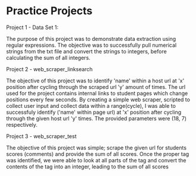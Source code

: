 # Practice Projects 

Project 1 - Data Set 1: 

The purpose of this project was to demonstrate data extraction using regular expressions. The objective was to successfully pull numerical strings from the txt file and convert the strings to integers, before calculating the sum of all integers. 

Project 2 - web_scraper_linksearch

The objective of this project was to identify 'name' within a host url at 'x' position after cycling through the scraped url 'y' amount of times. The url used for the project contains internal links to student pages which change positions every few seconds. By creating a simple web scraper, scripted to collect user input and collect data within a range(cycle), I was able to successfuly identify ('name' within page url) at 'x' position after cycling through the given host url 'y' times. The provided parameters were (18, 7) respectively. 

Project 3 - web_scraper_test

The objective of this project was simple; scrape the given url for students scores (comments) and provide the sum of all scores. Once the proper tag was identified, we were able to look at all parts of the tag and convert the contents of the tag into an integer, leading to the sum of all scores
